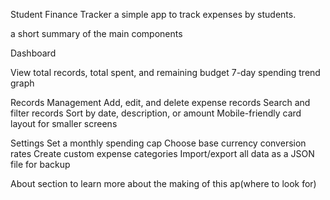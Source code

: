 Student Finance Tracker
a simple app to track expenses by students.

 a short summary of the main components

Dashboard

View total records, total spent, and remaining budget
7-day spending trend graph

Records Management
Add, edit, and delete expense records
Search and filter records
Sort by date, description, or amount
Mobile-friendly card layout for smaller screens

Settings
Set a monthly spending cap
Choose base currency
conversion rates
Create custom expense categories
Import/export all data as a JSON file for backup

About section
 to learn more about the making of this ap(where to look for)


